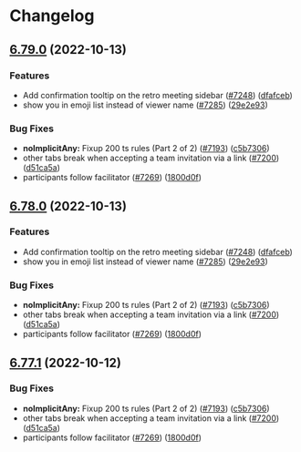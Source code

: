 # Changelog

## [6.79.0](https://github.com/JimmyLv/parabol/compare/v6.78.0...v6.79.0) (2022-10-13)


### Features

* Add confirmation tooltip on the retro meeting sidebar ([#7248](https://github.com/JimmyLv/parabol/issues/7248)) ([dfafceb](https://github.com/JimmyLv/parabol/commit/dfafceb83ac0c8fef24ea0d1526e5596a5dde5dd))
* show you in emoji list instead of viewer name ([#7285](https://github.com/JimmyLv/parabol/issues/7285)) ([29e2e93](https://github.com/JimmyLv/parabol/commit/29e2e9347bc3975fd6fd392ef40f27538ae2be6c))


### Bug Fixes

* **noImplicitAny:** Fixup 200 ts rules (Part 2 of 2) ([#7193](https://github.com/JimmyLv/parabol/issues/7193)) ([c5b7306](https://github.com/JimmyLv/parabol/commit/c5b73062d4935b14af6b0d332e4e74e864a83620))
* other tabs break when accepting a team invitation via a link ([#7200](https://github.com/JimmyLv/parabol/issues/7200)) ([d51ca5a](https://github.com/JimmyLv/parabol/commit/d51ca5a1836756c284530e79f3ba17615e8cbf68))
* participants follow facilitator ([#7269](https://github.com/JimmyLv/parabol/issues/7269)) ([1800d0f](https://github.com/JimmyLv/parabol/commit/1800d0f062d21cdc1d98dc59cda4ea190c2b4667))

## [6.78.0](https://github.com/JimmyLv/parabol/compare/parabol-client-v6.77.1...parabol-client-v6.78.0) (2022-10-13)


### Features

* Add confirmation tooltip on the retro meeting sidebar ([#7248](https://github.com/JimmyLv/parabol/issues/7248)) ([dfafceb](https://github.com/JimmyLv/parabol/commit/dfafceb83ac0c8fef24ea0d1526e5596a5dde5dd))
* show you in emoji list instead of viewer name ([#7285](https://github.com/JimmyLv/parabol/issues/7285)) ([29e2e93](https://github.com/JimmyLv/parabol/commit/29e2e9347bc3975fd6fd392ef40f27538ae2be6c))


### Bug Fixes

* **noImplicitAny:** Fixup 200 ts rules (Part 2 of 2) ([#7193](https://github.com/JimmyLv/parabol/issues/7193)) ([c5b7306](https://github.com/JimmyLv/parabol/commit/c5b73062d4935b14af6b0d332e4e74e864a83620))
* other tabs break when accepting a team invitation via a link ([#7200](https://github.com/JimmyLv/parabol/issues/7200)) ([d51ca5a](https://github.com/JimmyLv/parabol/commit/d51ca5a1836756c284530e79f3ba17615e8cbf68))
* participants follow facilitator ([#7269](https://github.com/JimmyLv/parabol/issues/7269)) ([1800d0f](https://github.com/JimmyLv/parabol/commit/1800d0f062d21cdc1d98dc59cda4ea190c2b4667))

## [6.77.1](https://github.com/ParabolInc/parabol/compare/v6.77.0...v6.77.1) (2022-10-12)


### Bug Fixes

* **noImplicitAny:** Fixup 200 ts rules (Part 2 of 2) ([#7193](https://github.com/ParabolInc/parabol/issues/7193)) ([c5b7306](https://github.com/ParabolInc/parabol/commit/c5b73062d4935b14af6b0d332e4e74e864a83620))
* other tabs break when accepting a team invitation via a link ([#7200](https://github.com/ParabolInc/parabol/issues/7200)) ([d51ca5a](https://github.com/ParabolInc/parabol/commit/d51ca5a1836756c284530e79f3ba17615e8cbf68))
* participants follow facilitator ([#7269](https://github.com/ParabolInc/parabol/issues/7269)) ([1800d0f](https://github.com/ParabolInc/parabol/commit/1800d0f062d21cdc1d98dc59cda4ea190c2b4667))
